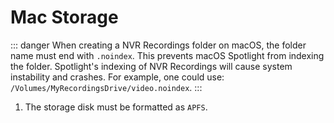 <script setup lang="ts"> 
import ImagePopup from '../../src/ImagePopup.vue';
</script>

# Mac Storage

::: danger
When creating a NVR Recordings folder on macOS, the folder name must end with `.noindex`. This prevents macOS Spotlight from indexing the folder. Spotlight's indexing of NVR Recordings will cause system instability and crashes. For example, one could use: `/Volumes/MyRecordingsDrive/video.noindex`.
:::

1. The storage disk must be formatted as `APFS`.
<!--@include: ./nvr-plugin-storage-settings.md-->

<ImagePopup src="/img/scrypted-nvr/storage/mac.png"></ImagePopup>

